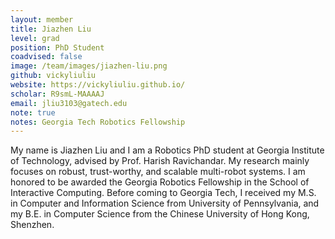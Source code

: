 ```yaml
---
layout: member
title: Jiazhen Liu
level: grad
position: PhD Student
coadvised: false
image: /team/images/jiazhen-liu.png
github: vickyliuliu
website: https://vickyliuliu.github.io/
scholar: R9smL-MAAAAJ
email: jliu3103@gatech.edu
note: true
notes: Georgia Tech Robotics Fellowship
---
```


My name is Jiazhen Liu and I am a Robotics PhD student at Georgia Institute of Technology, advised by Prof. Harish Ravichandar. My research mainly focuses on robust, trust-worthy, and scalable multi-robot systems. I am honored to be awarded the Georgia Robotics Fellowship in the School of Interactive Computing. Before coming to Georgia Tech, I received my M.S. in Computer and Information Science from University of Pennsylvania, and my B.E. in Computer Science from the Chinese University of Hong Kong, Shenzhen. 
